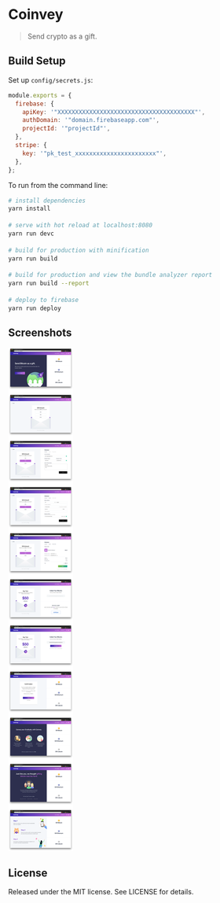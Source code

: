 # Coinvey

> Send crypto as a gift.

## Build Setup

Set up `config/secrets.js`:

```js
module.exports = {
  firebase: {
    apiKey: '"XXXXXXXXXXXXXXXXXXXXXXXXXXXXXXXXXXXXXXX"',
    authDomain: '"domain.firebaseapp.com"',
    projectId: '"projectId"',
  },
  stripe: {
    key: '"pk_test_xxxxxxxxxxxxxxxxxxxxxxx"',
  },
};
```

To run from the command line:

``` bash
# install dependencies
yarn install

# serve with hot reload at localhost:8080
yarn run devc

# build for production with minification
yarn run build

# build for production and view the bundle analyzer report
yarn run build --report

# deploy to firebase
yarn run deploy
```

## Screenshots

![coinvey](screenshots/preview.png)

## License

Released under the MIT license. See LICENSE for details.

